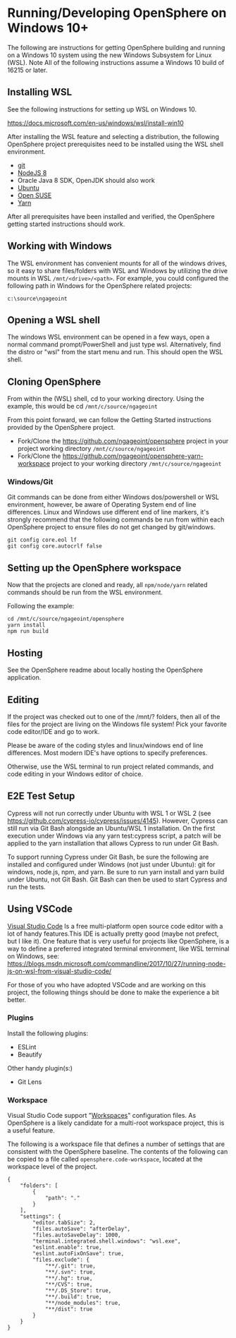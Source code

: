 # Running/Developing OpenSphere on Windows 10+

The following are instructions for getting OpenSphere building and running on a Windows 10 system using the new Windows Subsystem for Linux (WSL). Note All of the following instructions assume a Windows 10 build of 16215 or later. 

## Installing WSL

See the following instructions for setting up WSL on Windows 10. 

https://docs.microsoft.com/en-us/windows/wsl/install-win10

After installing the WSL feature and selecting a distribution, the following OpenSphere project prerequisites need to be installed using the WSL shell environment.

* [git](https://git-scm.com/book/en/v2/Getting-Started-Installing-Git)
* [NodeJS 8](https://nodejs.org/en/download/package-manager/)
* Oracle Java 8 SDK, OpenJDK should also work
* [Ubuntu](https://www.digitalocean.com/community/tutorials/how-to-install-java-with-apt-get-on-ubuntu-16-04)
* [Open SUSE](https://en.opensuse.org/SDB:Installing_Java)
* [Yarn](https://yarnpkg.com/lang/en/docs/install/#linux-tab)

After all prerequisites have been installed and verified, the OpenSphere getting started instructions should work.

## Working with Windows

The WSL environment has convenient mounts for all of the windows drives, so it easy to share files/folders with WSL and Windows by utilizing the drive mounts in WSL `/mnt/<drive>/<path>`. For example, you could configured the following path in Windows for the OpenSphere related projects:

`c:\source\ngageoint`

## Opening a WSL shell

The windows WSL environment can be opened in a few ways, open a normal command prompt/PowerShell and just type wsl. Alternatively, find the distro or "wsl" from the start menu and run. This should open the WSL shell.

## Cloning OpenSphere

From within the (WSL) shell, cd to your working directory. Using the example, this would be cd `/mnt/c/source/ngageoint`

From this point forward, we can follow the Getting Started instructions provided by the OpenSphere project.

* Fork/Clone the https://github.com/ngageoint/opensphere project in your project working directory `/mnt/c/source/ngageoint`
* Fork/Clone the https://github.com/ngageoint/opensphere-yarn-workspace project to your working directory `/mnt/c/source/ngageoint`

### Windows/Git

Git commands can be done from either Windows dos/powershell or WSL environment, however, be aware of Operating System end of line differences. Linux and Windows use different end of line markers, it's strongly recommend that the following commands be run from within each OpenSphere project to ensure files do not get changed by git/windows. 

```
git config core.eol lf
git config core.autocrlf false
```

## Setting up the OpenSphere workspace

Now that the projects are cloned and ready, all `npm/node/yarn` related commands should be run from the WSL environment.

Following the example:
```
cd /mnt/c/source/ngageoint/opensphere
yarn install
npm run build
````

## Hosting

See the OpenSphere readme about locally hosting the OpenSphere application.

## Editing

If the project was checked out to one of the /mnt/? folders, then all of the files for the project are living on the Windows file system! Pick your favorite code editor/IDE and go to work.

Please be aware of the coding styles and linux/windows end of line differences. Most modern IDE's have options to specify preferences.

Otherwise, use the WSL terminal to run project related commands, and code editing in your Windows editor of choice.

## E2E Test Setup
Cypress will not run correctly under Ubuntu with WSL 1 or WSL 2 (see https://github.com/cypress-io/cypress/issues/4145).  However, Cypress can still run via Git Bash alongside an Ubuntu/WSL 1 installation.  On the first execution under Windows via any yarn test:cypress script, a patch will be applied to the yarn installation that allows Cypress to run under Git Bash.

To support running Cypress under Git Bash, be sure the following are installed and configured under Windows (not just under Ubuntu): git for windows, node.js, npm, and yarn.  Be sure to run yarn install and yarn build under Ubuntu, not Git Bash.  Git Bash can then be used to start Cypress and run the tests.

## Using VSCode
[Visual Studio Code](https://code.visualstudio.com/) Is a free multi-platform open source code editor with a lot of handy features.This IDE is actually pretty good (maybe not prefect, but I like it). One feature that is very useful for projects like OpenSphere, is a way to define a preferred integrated terminal environment, like WSL terminal on Windows, see: https://blogs.msdn.microsoft.com/commandline/2017/10/27/running-node-js-on-wsl-from-visual-studio-code/

For those of you who have adopted VSCode and are working on this project, the following things should be done to make the experience a bit better.

### Plugins

Install the following plugins:
* ESLint
* Beautify

Other handy plugin(s:)
* Git Lens

### Workspace
Visual Studio Code support "[Workspaces](https://code.visualstudio.com/docs/editor/multi-root-workspaces)" configuration files. As OpenSphere is a likely candidate for a multi-root workspace project, this is a useful feature.

The following is a workspace file that defines a number of settings that are consistent with the OpenSphere baseline. The contents of the following can be copied to a file called ``` opensphere.code-workspace ```, located at the workspace level of the project.

```
{
	"folders": [
		{
			"path": "."
		}
	],
	"settings": {
		"editor.tabSize": 2,
		"files.autoSave": "afterDelay",
		"files.autoSaveDelay": 1000,
		"terminal.integrated.shell.windows": "wsl.exe",
		"eslint.enable": true,
		"eslint.autoFixOnSave": true,
		"files.exclude": {
			"**/.git": true,
			"**/.svn": true,
			"**/.hg": true,
			"**/CVS": true,
			"**/.DS_Store": true,
			"**/.build": true,
			"**/node_modules": true,
			"**/dist": true
		}
	}
}
```
